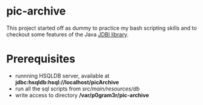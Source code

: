 # pic-archive

This project started off as dummy to practice my bash scripting skills and to 
checkout some features of the Java [JDBI library](http://jdbi.org). 


# Prerequisites

- runnning HSQLDB server, available at **jdbc:hsqldb:hsql://localhost/picArchive**
- run all the sql scripts from *src/main/resources/db*
- write access to directory **/var/p0gram3r/pic-archive**
